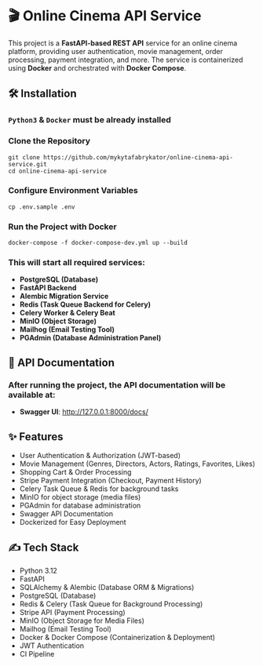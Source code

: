 # 🎬 Online Cinema API Service

This project is a **FastAPI-based REST API** service for an online cinema platform, 
providing user authentication, movie management, order processing, payment integration, and more. 
The service is containerized using **Docker** and orchestrated with **Docker Compose**.

## 🛠 Installation

### `Python3` & `Docker` must be already installed

### Clone the Repository
```shell
git clone https://github.com/mykytafabrykator/online-cinema-api-service.git
cd online-cinema-api-service
```
### Configure Environment Variables
```shell
cp .env.sample .env
```
### Run the Project with Docker
```shell
docker-compose -f docker-compose-dev.yml up --build
```
### This will start all required services:
 - **PostgreSQL (Database)**
 - **FastAPI Backend**
 - **Alembic Migration Service**
 - **Redis (Task Queue Backend for Celery)**
 - **Celery Worker & Celery Beat**
 - **MinIO (Object Storage)**
 - **Mailhog (Email Testing Tool)**
 - **PGAdmin (Database Administration Panel)**

## 📄 API Documentation
### After running the project, the API documentation will be available at:
* **Swagger UI**: http://127.0.0.1:8000/docs/

## ✨ Features
- User Authentication & Authorization (JWT-based)
- Movie Management (Genres, Directors, Actors, Ratings, Favorites, Likes)
- Shopping Cart & Order Processing
- Stripe Payment Integration (Checkout, Payment History)
- Celery Task Queue & Redis for background tasks
- MinIO for object storage (media files)
- PGAdmin for database administration
- Swagger API Documentation
- Dockerized for Easy Deployment

## ✍️ Tech Stack
- Python 3.12
- FastAPI
- SQLAlchemy & Alembic (Database ORM & Migrations)
- PostgreSQL (Database)
- Redis & Celery (Task Queue for Background Processing)
- Stripe API (Payment Processing)
- MinIO (Object Storage for Media Files)
- Mailhog (Email Testing Tool)
- Docker & Docker Compose (Containerization & Deployment)
- JWT Authentication
- CI Pipeline